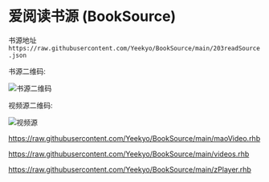 # 爱阅读书源 (BookSource)

书源地址 `https://raw.githubusercontent.com/Yeekyo/BookSource/main/203readSource.json`

书源二维码:

![书源二维码](https://bitbucket.org/yeekyo/readhub/downloads/bksource.jpg "QRCode_TOhG.jpg")

视频源二维码:

![视频源](https://s1.ax1x.com/2022/05/22/Ox3G5D.jpg "videos.jpg")

https://raw.githubusercontent.com/Yeekyo/BookSource/main/maoVideo.rhb

https://raw.githubusercontent.com/Yeekyo/BookSource/main/videos.rhb

https://raw.githubusercontent.com/Yeekyo/BookSource/main/zPlayer.rhb
